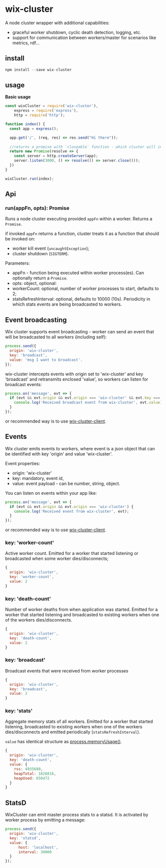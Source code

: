 # wix-cluster

A node cluster wrapper with additional capabilities:
 - graceful worker shutdown, cyclic death detection, logging, etc.
 - support for communication between workers/master for scenarios like metrics, rdf...

## install

```js
npm install --save wix-cluster
```

## usage

**Basic usage**

```js
const wixCluster = require('wix-cluster'),
    express = require('express'),
    http = require('http');

function index() {  
  const app = express();

  app.get('/', (req, res) => res.send("Hi there"));
  
  //returns a promise with `closeable` function - which cluster will invoke on shutdown.
  return new Promise(resolve => {
    const server = http.createServer(app);
    server.listen(3000, () => resolve(() => server.close()));
  })
}

wixCluster.run(index);
```

## Api

### run(appFn, opts): Promise
Runs a node cluster executing provided `appFn` within a worker. Returns a `Promise`. 

if invoked `appFn` returns a function, cluster treats it as a function that should be invoked on:
 - worker kill event (`uncaughtException`);
 - cluster shutdown (`SIGTERM`).
 
Parameters:
 - appFn - function being executed within worker process(es). Can optionally return a `Promise`.
 - opts: object, optional:
  - workerCount: optional, number of worker processes to start, defaults to 2;
  - statsRefreshInterval: optional, defaults to 10000 (10s). Periodicity in which stats events are being broadcasted to workers.
 
## Event broadcasting

Wix cluster supports event broadcasting - worker can send an event that will be broadcasted to all workers (including self):
```js
process.send({
  origin: 'wix-cluster',
  key: 'broadcast',
  value: 'msg I want to broadcast'.
});
```
 
wix-cluster intercepts events with origin set to 'wix-cluster' and key 'broadcast' and retransmits enclosed 'value', so workers can listen for broadcast events:
```js
process.on('message', evt => {
  if (evt && evt.origin && evt.origin === 'wix-cluster' && evt.key === 'broadcast') {
    console.log('Received broadcast event from wix-cluster', evt.value);  
  }
});
```

or recommended way is to use [wix-cluster-client](../wix-cluster-client).
 
## Events

Wix cluster emits events to workers, where event is a json object that can be identified with key 'origin' and value 'wix-cluster'.

Event properties:
 - origin: 'wix-cluster'
 - key: mandatory, event id,
 - value: event payload - can be number, string, object.

You can listen on events within your app like:

```js
process.on('message', evt => {
  if (evt && evt.origin && evt.origin === 'wix-cluster') {
    console.log('Received event from wix-cluster', evt);  
  }
});
```

or recommended way is to use [wix-cluster-client](../wix-cluster-client).

### key: 'worker-count'
Active worker count. Emitted for a worker that started listening or broadcasted when some worker dies/disconnects;

```js
{
  origin: 'wix-cluster',
  key: 'worker-count',
  value: 2
}
```

### key: 'death-count'
Number of worker deaths from when application was started. Emitted for a worker that started listening and broadcasted to existing workers when one of the workers dies/disconnects.

```js
{
  origin: 'wix-cluster',
  key: 'death-count',
  value: 2
}
```

### key: 'broadcast'
Broadcast events that were received from worker processes 

```js
{
  origin: 'wix-cluster',
  key: 'broadcast',
  value: 2
}
```


### key: 'stats'
Aggregate memory stats of all workers. Emitted for a worker that started listening, broadcasted to existing workers when one of the workers dies/disconnects and emitted periodically (`statsRefreshInterval`).

`value` has identical structure as [process.memoryUsage()](https://nodejs.org/api/process.html#process_process_memoryusage).

```js
{
  origin: 'wix-cluster',
  key: 'death-count',
  value: { 
    rss: 4935680,
    heapTotal: 1826816,
    heapUsed: 650472 
  }
}
```

## StatsD

WixCluster can emit master process stats to a statsd. It is activated by worker process by emitting a message:

```js
process.send({
  origin: 'wix-cluster',
  key: 'statsd',
  value: {
      host: 'localhost',
      interval: 30000
  }
});
```


